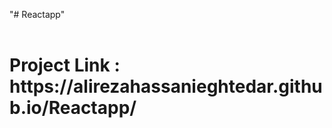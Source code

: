 "# Reactapp" 
<br><br>
<h1>
Project Link : https://alirezahassanieghtedar.github.io/Reactapp/ 
</h1>
